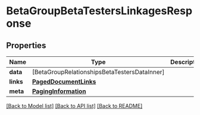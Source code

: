 # BetaGroupBetaTestersLinkagesResponse

## Properties
Name | Type | Description | Notes
------------ | ------------- | ------------- | -------------
**data** | [BetaGroupRelationshipsBetaTestersDataInner] |  | 
**links** | [**PagedDocumentLinks**](PagedDocumentLinks.md) |  | 
**meta** | [**PagingInformation**](PagingInformation.md) |  | [optional] 

[[Back to Model list]](../README.md#documentation-for-models) [[Back to API list]](../README.md#documentation-for-api-endpoints) [[Back to README]](../README.md)


